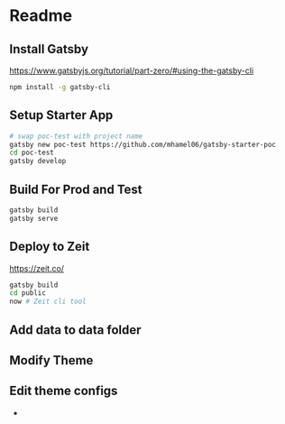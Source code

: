 # Readme

## Install Gatsby
https://www.gatsbyjs.org/tutorial/part-zero/#using-the-gatsby-cli
```sh
npm install -g gatsby-cli
```

## Setup Starter App
```sh
# swap poc-test with project name 
gatsby new poc-test https://github.com/mhamel06/gatsby-starter-poc
cd poc-test
gatsby develop

```

## Build For Prod and Test  
```sh
gatsby build
gatsby serve

```

## Deploy to Zeit 
https://zeit.co/
```sh
gatsby build
cd public
now # Zeit cli tool
```

## Add data to data folder 

## Modify Theme

## Edit theme configs 
- 
